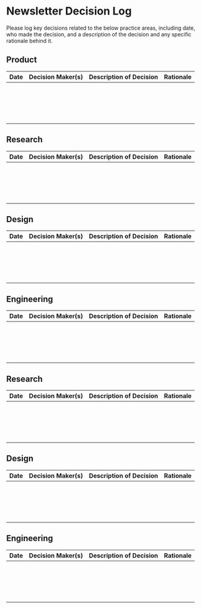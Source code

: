 # Newsletter Decision Log
Please log key decisions related to the below practice areas, including date, who made the decision, and a description of the decision and any specific rationale behind it.
## Product
| Date | Decision Maker(s) | Description of Decision | Rationale |
|------|-------------------|-------------------------|-----------|
|      |                   |                         |           |
|      |                   |                         |           |
|      |                   |                         |           |
|      |                   |                         |           |
|      |                   |                         |           |
|      |                   |                         |           |
|      |                   |                         |           |
|      |                   |                         |           |
|      |                   |                         |           |
|      |                   |                         |           |
|      |                   |                         |           |
|      |                   |                         |           |
|      |                   |                         |           |
|      |                   |                         |           |
|      |                   |                         |           |
|      |                   |                         |           |
|      |                   |                         |           |
|      |                   |                         |           |

## Research
| Date | Decision Maker(s) | Description of Decision | Rationale |
|------|-------------------|-------------------------|-----------|
|      |                   |                         |           |
|      |                   |                         |           |
|      |                   |                         |           |
|      |                   |                         |           |
|      |                   |                         |           |
|      |                   |                         |           |
|      |                   |                         |           |
|      |                   |                         |           |
|      |                   |                         |           |
|      |                   |                         |           |
|      |                   |                         |           |
|      |                   |                         |           |
|      |                   |                         |           |
|      |                   |                         |           |
|      |                   |                         |           |
|      |                   |                         |           |
|      |                   |                         |           |
|      |                   |                         |           |

## Design
| Date | Decision Maker(s) | Description of Decision | Rationale |
|------|-------------------|-------------------------|-----------|
|      |                   |                         |           |
|      |                   |                         |           |
|      |                   |                         |           |
|      |                   |                         |           |
|      |                   |                         |           |
|      |                   |                         |           |
|      |                   |                         |           |
|      |                   |                         |           |
|      |                   |                         |           |
|      |                   |                         |           |
|      |                   |                         |           |
|      |                   |                         |           |
|      |                   |                         |           |
|      |                   |                         |           |
|      |                   |                         |           |
|      |                   |                         |           |
|      |                   |                         |           |
|      |                   |                         |           |

## Engineering
| Date | Decision Maker(s) | Description of Decision | Rationale |
|------|-------------------|-------------------------|-----------|
|      |                   |                         |           |
|      |                   |                         |           |
|      |                   |                         |           |
|      |                   |                         |           |
|      |                   |                         |           |
|      |                   |                         |           |
|      |                   |                         |           |
|      |                   |                         |           |
|      |                   |                         |           |
|      |                   |                         |           |
|      |                   |                         |           |
|      |                   |                         |           |
|      |                   |                         |           |
|      |                   |                         |           |
|      |                   |                         |           |
|      |                   |                         |           |
|      |                   |                         |           |
|      |                   |                         |           |

## Research
| Date | Decision Maker(s) | Description of Decision | Rationale |
|------|-------------------|-------------------------|-----------|
|      |                   |                         |           |
|      |                   |                         |           |
|      |                   |                         |           |
|      |                   |                         |           |
|      |                   |                         |           |
|      |                   |                         |           |
|      |                   |                         |           |
|      |                   |                         |           |
|      |                   |                         |           |
|      |                   |                         |           |
|      |                   |                         |           |
|      |                   |                         |           |
|      |                   |                         |           |
|      |                   |                         |           |
|      |                   |                         |           |
|      |                   |                         |           |
|      |                   |                         |           |
|      |                   |                         |           |

## Design
| Date | Decision Maker(s) | Description of Decision | Rationale |
|------|-------------------|-------------------------|-----------|
|      |                   |                         |           |
|      |                   |                         |           |
|      |                   |                         |           |
|      |                   |                         |           |
|      |                   |                         |           |
|      |                   |                         |           |
|      |                   |                         |           |
|      |                   |                         |           |
|      |                   |                         |           |
|      |                   |                         |           |
|      |                   |                         |           |
|      |                   |                         |           |
|      |                   |                         |           |
|      |                   |                         |           |
|      |                   |                         |           |
|      |                   |                         |           |
|      |                   |                         |           |
|      |                   |                         |           |

## Engineering
| Date | Decision Maker(s) | Description of Decision | Rationale |
|------|-------------------|-------------------------|-----------|
|      |                   |                         |           |
|      |                   |                         |           |
|      |                   |                         |           |
|      |                   |                         |           |
|      |                   |                         |           |
|      |                   |                         |           |
|      |                   |                         |           |
|      |                   |                         |           |
|      |                   |                         |           |
|      |                   |                         |           |
|      |                   |                         |           |
|      |                   |                         |           |
|      |                   |                         |           |
|      |                   |                         |           |
|      |                   |                         |           |
|      |                   |                         |           |
|      |                   |                         |           |
|      |                   |                         |           |

